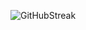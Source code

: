![GitHubStreak]([https://github-readme-streak-stats.herokuapp.com/?user=vibofl1](https://streak-stats.demolab.com/?user=vibofl1&theme=dark&border_radius=4.9)](https://git.io/streak-stats))
